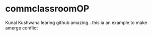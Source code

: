 # commclassroomOP

Kunal Kushwaha learing github amazing..
this ia an example to make amerge conflict

